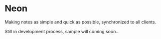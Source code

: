 # Neon
Making notes as simple and quick as possible, synchronized to all clients.

Still in development process, sample will coming soon...
